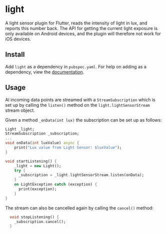 # light

A light sensor plugin for Flutter, reads the intensity of light in lux, and reports this number back.
The API for getting the current light exposure is only available on Android devices, and the plugin will therefore not work for iOS devices.

## Install
Add ```light``` as a dependency in  `pubspec.yaml`.
For help on adding as a dependency, view the [documentation](https://flutter.io/using-packages/).

## Usage
Al incoming data points are streamed with a `StreamSubscription` which is set up by calling the `listen()` method on the `light.lightSensorStream` stream object.

Given a method `_onData(int lux)` the subscription can be set up as follows:
```dart
Light _light;
StreamSubscription _subscription;
...
void onData(int luxValue) async {
    print("Lux value from Light Sensor: $luxValue");
}

void startListening() {
    _light = new Light();
    try {
      _subscription = _light.lightSensorStream.listen(onData);
    }
    on LightException catch (exception) {
      print(exception);
    }
}
```

The stream can also be cancelled again by calling the `cancel()` method:

```dart
  void stopListening() {
    _subscription.cancel();
  }
```




